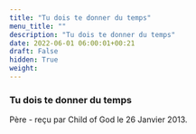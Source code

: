 ```yaml
---
title: "Tu dois te donner du temps"
menu_title: ""
description: "Tu dois te donner du temps"
date: 2022-06-01 06:00:01+00:21
draft: False
hidden: True
weight:
---
```

### Tu dois te donner du temps

Père - reçu par Child of God le 26 Janvier 2013.



